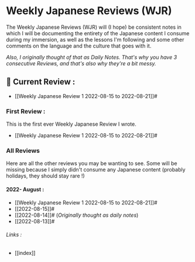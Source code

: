# Weekly Japanese Reviews (WJR)

The Weekly Japanese Reviews (WJR) will (I hope) be consistent notes in which I will be documenting the entirety of the Japanese content I consume during my immersion, as well as the lessons I'm following and some other comments on the language and the culture that goes with it.

*Also, I originally thought of that as Daily Notes. That's why you have 3 consecutive Reviews, and that's also why they're a bit messy.*

## 📌 Current Review :
- [[Weekly Japanese Review 1 2022-08-15 to 2022-08-21]]#

### First Review :
This is the first ever Weekly Japanese Review I wrote.
- [[Weekly Japanese Review 1 2022-08-15 to 2022-08-21]]#

### All Reviews
Here are all the other reviews you may be wanting to see. Some will be missing because I simply didn't consume any Japanese content (probably holidays, they should stay rare !)

#### 2022- August :
- [[Weekly Japanese Review 1 2022-08-15 to 2022-08-21]]#
- [[2022-08-15]]#
- [[2022-08-14]]# (*Originally thought as daily notes*)
- [[2022-08-13]]#

###### Links :
- [[index]]